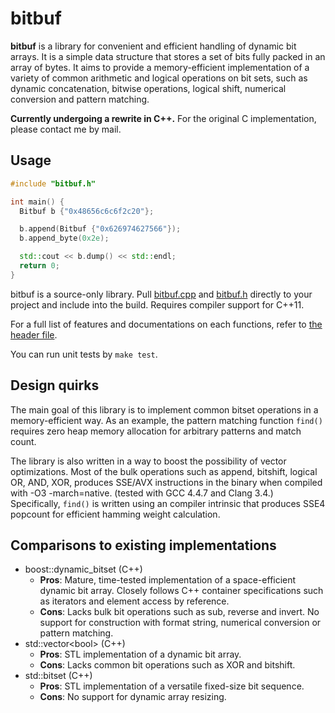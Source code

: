 bitbuf
======

**bitbuf** is a library for convenient and efficient handling of dynamic bit
arrays.  It is a simple data structure that stores a set of bits fully packed
in an array of bytes.  It aims to provide a memory-efficient implementation of
a variety of common arithmetic and logical operations on bit sets, such as
dynamic concatenation, bitwise operations, logical shift, numerical conversion
and pattern matching.

**Currently undergoing a rewrite in C++.**  For the original C implementation,
please contact me by mail.

## Usage

```c++
#include "bitbuf.h"

int main() {
  Bitbuf b {"0x48656c6c6f2c20"};

  b.append(Bitbuf {"0x626974627566"});
  b.append_byte(0x2e);

  std::cout << b.dump() << std::endl;
  return 0;
}
```

bitbuf is a source-only library.  Pull [bitbuf.cpp](bitbuf.cpp) and
[bitbuf.h](bitbuf.h) directly to your project and include into the build.
Requires compiler support for C++11.

For a full list of features and documentations on each functions, refer to [the
header file](bitbuf.h).

You can run unit tests by ``make test``.

## Design quirks

The main goal of this library is to implement common bitset operations in a
memory-efficient way.  As an example, the pattern matching function ``find()``
requires zero heap memory allocation for arbitrary patterns and match count.

The library is also written in a way to boost the possibility of vector
optimizations.  Most of the bulk operations such as append, bitshift, logical
OR, AND, XOR, produces SSE/AVX instructions in the binary when compiled with
-O3 -march=native. (tested with GCC 4.4.7 and Clang 3.4.) Specifically,
``find()`` is written using an compiler intrinsic that produces SSE4 popcount
for efficient hamming weight calculation.

## Comparisons to existing implementations

* boost::dynamic_bitset (C++)
  * **Pros**: Mature, time-tested implementation of a space-efficient dynamic
    bit array. Closely follows C++ container specifications such as iterators
    and element access by reference.
  * **Cons**: Lacks bulk bit operations such as sub, reverse and invert.  No
    support for construction with format string, numerical conversion or
    pattern matching.
* std::vector\<bool\> (C++)
  * **Pros**: STL implementation of a dynamic bit array.
  * **Cons**: Lacks common bit operations such as XOR and bitshift.
* std::bitset (C++)
  * **Pros**: STL implementation of a versatile fixed-size bit sequence.
  * **Cons**: No support for dynamic array resizing.
